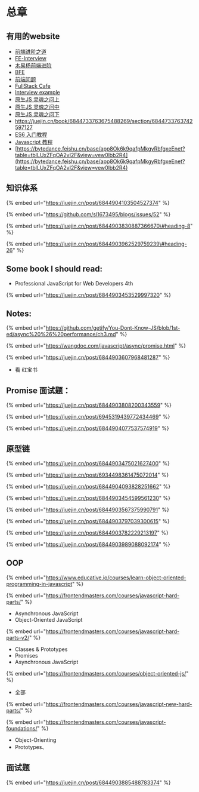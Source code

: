 # 总章

## 有用的website

* [前端进阶之道](https://yuchengkai.cn/docs/frontend/)
* [FE-Interview](http://interview.poetries.top/)
* [木易杨前端进阶](https://muyiy.cn/question/)
* [BFE](https://bigfrontend.dev/question)
* [前端问题](https://github.com/paddingme/Front-end-Web-Development-Interview-Question)
* [FullStack Cafe](https://www.fullstack.cafe/interview-questions/javascript)
* [Interview example](https://underdog.io/blog/interviewing-a-front-end-developer)
* [原生JS 灵魂之问上](https://juejin.cn/post/6844903974378668039)
* [原生JS 灵魂之问中](https://juejin.cn/post/6844903986479251464)
* [原生JS 灵魂之问下](https://juejin.cn/post/6844904004007247880)
* https://juejin.cn/book/6844733763675488269/section/6844733763742597127
* [ES6 入门教程](https://es6.ruanyifeng.com/)
* [Javascript 教程](https://wangdoc.com/javascript/)
* [https://bytedance.feishu.cn/base/app8Ok6k9qafpMkgyRbfgxeEnet?table=tblLUxZFqOA2vI2F&view=vew0lbb2R4](https://bytedance.feishu.cn/base/app8Ok6k9qafpMkgyRbfgxeEnet?table=tblLUxZFqOA2vI2F&view=vew0lbb2R4)

## 知识体系

{% embed url="https://juejin.cn/post/6844904103504527374" %}



{% embed url="https://github.com/sl1673495/blogs/issues/52" %}



{% embed url="https://juejin.cn/post/6844903830887366670\#heading-8" %}

{% embed url="https://juejin.cn/post/6844903962529759239\#heading-26" %}



## Some book I should read:

* Professional JavaScript for Web Developers 4th

{% embed url="https://juejin.cn/post/6844903453529997320" %}







## Notes:

{% embed url="https://github.com/getify/You-Dont-Know-JS/blob/1st-ed/async%20%26%20performance/ch3.md" %}



{% embed url="https://wangdoc.com/javascript/async/promise.html" %}

{% embed url="https://juejin.cn/post/6844903607968481287" %}



* 看 红宝书



## Promise 面试题：  

{% embed url="https://juejin.cn/post/6844903808200343559" %}

{% embed url="https://juejin.cn/post/6945319439772434469" %}

{% embed url="https://juejin.cn/post/6844904077537574919" %}





## 原型链

{% embed url="https://juejin.cn/post/6844903475021627400" %}

{% embed url="https://juejin.cn/post/6934498361475072014" %}



{% embed url="https://juejin.cn/post/6844904093828251662" %}



{% embed url="https://juejin.cn/post/6844903454599561230" %}



{% embed url="https://juejin.cn/post/6844903567375990791" %}



{% embed url="https://juejin.cn/post/6844903797039300615" %}

{% embed url="https://juejin.cn/post/6844903782229213197" %}



{% embed url="https://juejin.cn/post/6844903989088092174" %}



## OOP

{% embed url="https://www.educative.io/courses/learn-object-oriented-programming-in-javascript" %}







{% embed url="https://frontendmasters.com/courses/javascript-hard-parts/" %}

* Asynchronous JavaScript
* Object-Oriented JavaScript



{% embed url="https://frontendmasters.com/courses/javascript-hard-parts-v2/" %}

* Classes & Prototypes
* Promises
* Asynchronous JavaScript

{% embed url="https://frontendmasters.com/courses/object-oriented-js/" %}

* 全部



{% embed url="https://frontendmasters.com/courses/javascript-new-hard-parts/" %}



{% embed url="https://frontendmasters.com/courses/javascript-foundations/" %}



* Object-Orienting
* Prototypes、







## 面试题

{% embed url="https://juejin.cn/post/6844903885488783374" %}









